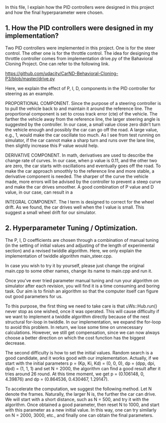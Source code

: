 In this file, I explain how the PID controllers were designed in this project and how the final hyperparameter were chosen. 

## 1. How the PID controllers were designed in my implementation?

Two PID controllers were implemented in this project. One is for the steer control. The other one is for the throttle control. The idea for designing the throttle controller comes from implementation drive.py of the Bahavioral Cloning Project. One can refer to the following link.

https://github.com/udacity/CarND-Behavioral-Cloning-P3/blob/master/drive.py

Here, we explain the effect of P, I, D, components in the PID controller for steering as an example. 

PROPORTIONAL COMPONENT. Since the purpose of a steering controller is to pull the vehicle back to and maintain it around the reference line. The proportional component is set to cross track error (cte) of the vehicle. The farther the vehicle away from the reference line, the larger steering angle is suggested by the controller. In our case, a small value close zero didn’t turn the vehicle enough and possibly the car can go off the road. A large value, e.g., 1, would make the car oscillate too much. As I see from test running on simulator, if the car cannot make a sharp turn and runs over the lane line, then slightly increase this P value would help.

DERIVATIVE COMPONENT. In math, derivatives are used to describe the change rate of curves. In our case, when p value is 0.11, and the other two are zero, the car starts with oscillations and eventually goes off the road. To make the car approach smoothly to the reference line and more stable, a derivative component is needed. The sharper of the curve the vehicle made, more errors will be advised by the controller to prevent a steep curve and make the car drives smoother. A good combination of P value and D value, in our case, can result in a  

INTEGRAL COMPONENT. The I term is designed to correct for the wheel drift. As we found, the car drives well when the I value is small. This suggest a small wheel drift for our simulator.


## 2. Hyperparameter Tuning / Optimization.

The P, I, D coefficients are chosen through a combination of manual tuning (in the setting of initial values and adjusting of the length of experimental section) and a revised twiddle algorithm. Here, we only explain the implementation of twiddle algorithm main_steer.cpp. 

In case you wish to try it by yourself, please just change the original main.cpp to some other names, change its name to main.cpp and run it. 

Once you’ve ever tried parameter manual tuning and run your algorithm on simulator after each revision, you will find it is a time consuming and boring task. Our aim is to finish an algorithm so that the computer itself can figure out good parameters for us. 

To this purpose, the first thing we need to take care is that uWs::Hub.run() never stop as one wished, once it was operated. This will cause difficulty if we want to implement a twiddle algorithm directly because of the nest structural for-loop in twiddle. In our implementation, we expand the for-loop to avoid this problem. In return, we lose some time on unnecessary calculations. However, we still get compensation, since we can now always choose a better direction on which the cost function has the biggest decrease. 

The second difficulty is how to set the initial values. Random search is a good candidate, and it works good with our implementation. Actually, if we start with the initial parameters p = (Kp, Ki, Kd) = (0, 0, 0), dp = (dpp, dpi, dpd) = (1, 1, 1) and set N = 2000, the algorithm can find a good result after it tries around 26 round. At this time moment, we get p = (0.106148, 0, 4.39876) and dp = (0.864536, 0.430467, 1.29147). 

To accelerate the computation, we suggest the following method. Let N denote the frames. Naturally, the larger N is, the further the car can drive. We will start with a short distance, such as N = 500, and try it with the algorithm. Once obtained a good parameter, then reset N to 1000, and start with this parameter as a new initial value. In this way, one can try similarly on N = 2000, 3000, etc., and finally one can obtain the final parameters.

